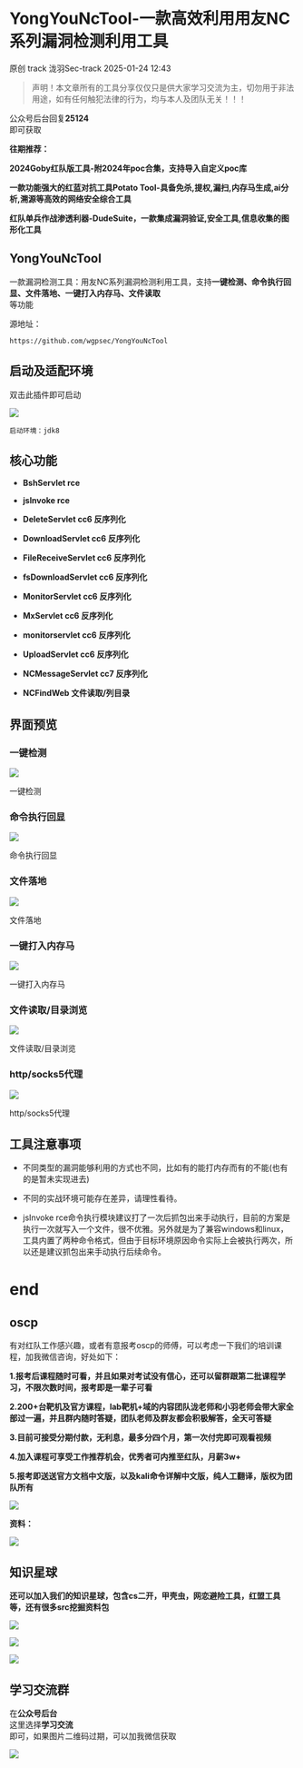 #  YongYouNcTool-一款高效利用用友NC系列漏洞检测利用工具   
原创 track  泷羽Sec-track   2025-01-24 12:43  
  
>   
> 声明！本文章所有的工具分享仅仅只是供大家学习交流为主，切勿用于非法用途，如有任何触犯法律的行为，均与本人及团队无关！！！  
  
  
公众号后台回复**25124**  
即可获取  
  
**往期推荐：**  
  
**2024Goby红队版工具-附2024年poc合集，支持导入自定义poc库**  
  
**一款功能强大的红蓝对抗工具Potato Tool-具备免杀,提权,漏扫,内存马生成,ai分析,溯源等高效的网络安全综合工具**  
  
**红队单兵作战渗透利器-DudeSuite，一款集成漏洞验证,安全工具,信息收集的图形化工具**  
## YongYouNcTool  
  
一款漏洞检测工具：用友NC系列漏洞检测利用工具，支持**一键检测、命令执行回显、文件落地、一键打入内存马、文件读取**  
等功能  
  
源地址：  
```
https://github.com/wgpsec/YongYouNcTool

```  
## 启动及适配环境  
  
双击此插件即可启动  
  
![](https://mmbiz.qpic.cn/sz_mmbiz_png/YxCBEqEyrw2mJxibQ1u5WgZWibSPVOBGWia6XSXxcRwEzLtHgRh4ZwB4POfE0X1y5rrJu5CTGibQR6RxN4oN0DFCicA/640?wx_fmt=png&from=appmsg "")  
```
启动环境：jdk8

```  
## 核心功能  
- **BshServlet rce**  
  
- **jsInvoke rce**  
  
- **DeleteServlet cc6 反序列化**  
  
- **DownloadServlet cc6 反序列化**  
  
- **FileReceiveServlet cc6 反序列化**  
  
- **fsDownloadServlet cc6 反序列化**  
  
- **MonitorServlet cc6 反序列化**  
  
- **MxServlet cc6 反序列化**  
  
- **monitorservlet cc6 反序列化**  
  
- **UploadServlet cc6 反序列化**  
  
- **NCMessageServlet cc7 反序列化**  
  
- **NCFindWeb 文件读取/列目录**  
  
## 界面预览  
### 一键检测  
  
![](https://mmbiz.qpic.cn/sz_mmbiz_png/YxCBEqEyrw2mJxibQ1u5WgZWibSPVOBGWiacTblh7PAhfroPtIpIqGAcCrREK5dibqq2MrAe8HRl0CulViawUtzVzIA/640?wx_fmt=png&from=appmsg "")  
  
一键检测  
### 命令执行回显  
  
![](https://mmbiz.qpic.cn/sz_mmbiz_png/YxCBEqEyrw2mJxibQ1u5WgZWibSPVOBGWiao1g06bib8HdQcoxRgbVCd0HzT65m0NQR4nAMNOwDS7kO6GibevM53uNg/640?wx_fmt=png&from=appmsg "")  
  
命令执行回显  
### 文件落地  
  
![](https://mmbiz.qpic.cn/sz_mmbiz_png/YxCBEqEyrw2mJxibQ1u5WgZWibSPVOBGWiaKNSzicAGp3fCa1D3BIkmZqqHsIR1Ovhqzz6FQsibT6RGlrXYO50SsyRg/640?wx_fmt=png&from=appmsg "")  
  
文件落地  
### 一键打入内存马  
  
![](https://mmbiz.qpic.cn/sz_mmbiz_png/YxCBEqEyrw2mJxibQ1u5WgZWibSPVOBGWiaHHwPjpWIQIhvwXI14Xy1xACKrMcuAwd4ucgLa5ia4FeXuJ17qXWZ6MA/640?wx_fmt=png&from=appmsg "")  
  
一键打入内存马  
### 文件读取/目录浏览  
  
![](https://mmbiz.qpic.cn/sz_mmbiz_png/YxCBEqEyrw2mJxibQ1u5WgZWibSPVOBGWiakYPUCoXJ2Hia9xXd5Fgfk1u6ibTQlj7hf1CuuZtf0bAmqaBvcvCQ0Tog/640?wx_fmt=png&from=appmsg "")  
  
文件读取/目录浏览  
### http/socks5代理  
  
![](https://mmbiz.qpic.cn/sz_mmbiz_png/YxCBEqEyrw2mJxibQ1u5WgZWibSPVOBGWiawLSjnfYEn7bszufUHnKvXgVl8PUr3deIuo46HiaNJyH31XibfGKJGS7Q/640?wx_fmt=png&from=appmsg "")  
  
http/socks5代理  
## 工具注意事项  
- 不同类型的漏洞能够利用的方式也不同，比如有的能打内存而有的不能(也有的是暂未实现进去)  
  
- 不同的实战环境可能存在差异，请理性看待。  
  
- jsInvoke rce命令执行模块建议打了一次后抓包出来手动执行，目前的方案是执行一次就写入一个文件，很不优雅。另外就是为了兼容windows和linux，工具内置了两种命令格式，但由于目标环境原因命令实际上会被执行两次，所以还是建议抓包出来手动执行后续命令。  
  
# end  
## oscp  
  
有对红队工作感兴趣，或者有意报考oscp的师傅，可以考虑一下我们的培训课程，加我微信咨询，好处如下：  
  
**1.报考后课程随时可看，并且如果对考试没有信心，还可以留群跟第二批课程学习，不限次数时间，报考即是一辈子可看**  
  
**2.200+台靶机及官方课程，lab靶机+域的内容团队泷老师和小羽老师会带大家全部过一遍，并且群内随时答疑，团队老师及群友都会积极解答，全天可答疑**  
  
**3.目前可接受分期付款，无利息，最多分四个月，第一次付完即可观看视频**  
  
**4.加入课程可享受工作推荐机会，优秀者可内推至红队，月薪3w+**  
  
**5.报考即送送官方文档中文版，以及kali命令详解中文版，纯人工翻译，版权为团队所有**  
  
![](https://mmbiz.qpic.cn/sz_mmbiz_png/YxCBEqEyrw2mJxibQ1u5WgZWibSPVOBGWiaSwLr7J8Kqua0ia12o8KclD8I7XEWeDlWnzjpWUqicWibX6CC8Wial30B5A/640?wx_fmt=png&from=appmsg "")  
  
**资料：**  
  
![](https://mmbiz.qpic.cn/sz_mmbiz_png/YxCBEqEyrw2mJxibQ1u5WgZWibSPVOBGWiakASKwiarucrZPO8bhNkuicx9nkZAt9ePewQxaUCGEPXsdliaLia2majubA/640?wx_fmt=png&from=appmsg "")  
## 知识星球  
  
**还可以加入我们的知识星球，包含cs二开，甲壳虫，网恋避险工具，红盟工具等，还有很多src挖掘资料包**  
  
![](https://mmbiz.qpic.cn/sz_mmbiz_png/YxCBEqEyrw2mJxibQ1u5WgZWibSPVOBGWia2pv550JM1DvI3DAtSOOAG0Zq8r6ViaMHDse7yamNLJMCPKpcuJQhm0w/640?wx_fmt=png&from=appmsg "")  
  
![](https://mmbiz.qpic.cn/sz_mmbiz_png/YxCBEqEyrw2mJxibQ1u5WgZWibSPVOBGWia5jAvcnlic41sDTJibfUWMfjWtE4tFiaZicxIxic9SmnicZ1cFFoibg6MltXTQ/640?wx_fmt=png&from=appmsg "")  
  
![](https://mmbiz.qpic.cn/sz_mmbiz_jpg/YxCBEqEyrw2mJxibQ1u5WgZWibSPVOBGWiaC4DvtBH2D92sXVTSu9AkgBxADZ0uXkUZpsW8ibCMSmE5icbgHC6pLUqw/640?wx_fmt=jpeg&from=appmsg "")  
## 学习交流群  
  
在**公众号后台**  
这里选择**学习交流**  
即可，如果图片二维码过期，可以加我微信获取  
  
![](https://mmbiz.qpic.cn/sz_mmbiz_png/YxCBEqEyrw2mJxibQ1u5WgZWibSPVOBGWia34Kb2CR88rNZD5Q0BYwoBut5ghy8LibhajyXLl6bj0JG6zRAKjsIbibA/640?wx_fmt=png&from=appmsg "")  
  
  
  
